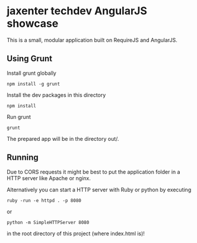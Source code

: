 jaxenter techdev AngularJS showcase
===================================

This is a small, modular application built on RequireJS and AngularJS.

Using Grunt
------------
Install grunt globally

    npm install -g grunt

Install the dev packages in this directory

    npm install

Run grunt

    grunt

The prepared app will be in the directory out/.

Running
-------

Due to CORS requests it might be best to put the application folder in a HTTP server
like Apache or nginx.

Alternatively you can start a HTTP server with Ruby or python by executing

    ruby -run -e httpd . -p 8080

or

    python -m SimpleHTTPServer 8080

in the root directory of this project (where index.html is)!